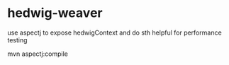 hedwig-weaver
=============

use aspectj to expose hedwigContext and do sth helpful for performance testing

mvn aspectj:compile
